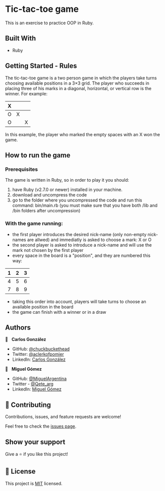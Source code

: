 # Tic-tac-toe game

This is an exercise to practice OOP in Ruby.

## Built With

- Ruby

## Getting Started - Rules

The tic-tac-toe game is a two person game in which the players take turns choosing available positions in a 3×3 grid.
The player who succeeds in placing three of his marks in a diagonal, horizontal, or vertical row is the winner.
For example:


| X 	|  	|  	|
|-	|-	|-	|
| O 	| X 	|
| O 	|  	| X 	|

In this example, the player who marked the empty spaces with an X won the game.

## How to run the game

### Prerequisites

The game is written in Ruby, so in order to play it you should:
1. have Ruby (v2.7.0 or newer) installed in your machine.
1. download and uncompress the code
1. go to the folder where you uncompressed the code and run this command: bin/main.rb (you must make sure that you have both /lib and /bin folders after uncompression)

### With the game running:

* the first player introduces the desired nick-name (only non-empty nick-names are allwed) and immediatly is asked to choose a mark: X or O
* the second player is asked to introduce a nick-name and will use the mark not chosen by the first player
* every space in the board is a "position", and they are numbered this way:

| 1 	| 2 	| 3 	|
|-	|-	|-	|
| 4 	| 5 	| 6 	|
| 7 	| 8 	| 9 	|

* taking this order into account, players will take turns to choose an available position in the board
* the game can finish with a winner or in a draw

## Authors


👤  &nbsp; **Carlos González**
- GitHub: [@chuckbuckethead](https://github.com/chuckbuckethead)
- Twitter: [@aclerkofpomier](https://twitter.com/aclerkofpomier)
- LinkedIn: [Carlos González](https://www.linkedin.com/in/chuckbuckethead/)

👤  &nbsp; **Miguel Gómez**
- GitHub: [@MiguelArgentina](https://github.com/MiguelArgentina)
- Twitter - [@Qete_arg](https://twitter.com/Qete_arg)
- LinkedIn: [Miguel Gómez](https://www.linkedin.com/in/miguelricardogomez/)

## 🤝 Contributing

Contributions, issues, and feature requests are welcome!

Feel free to check the [issues page](https://github.com/chuckbuckethead/microverse-tic-tac-toe/issues).

## Show your support

Give a ⭐️ if you like this project!

## 📝 License

This project is [MIT](https://github.com/chuckbuckethead/microverse-tic-tac-toe/blob/readme_game_instructions/License) licensed.
